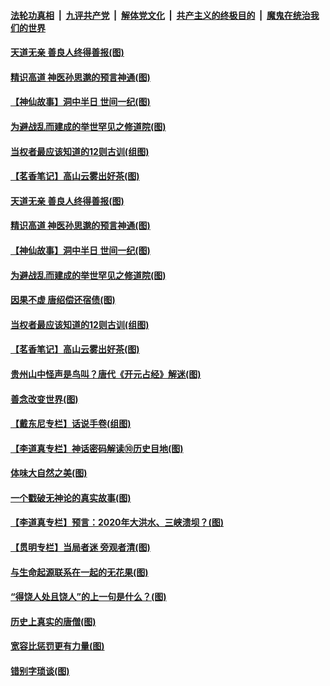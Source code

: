 ####  [法轮功真相](../../../../basic/blob/master/README.md?t=07071631) &nbsp;|&nbsp; [九评共产党](../../../../9ping.md/blob/master/README.md?t=07071631) &nbsp;|&nbsp; [解体党文化](../../../../jtdwh.md/blob/master/README.md?t=07071631)  &nbsp;|&nbsp; [共产主义的终极目的](../../../../gczydzjmd.md/blob/master/README.md?t=07071631) &nbsp;|&nbsp; [魔鬼在统治我们的世界](../../../../mgztzwmdsj.md/blob/master/README.md?t=07071631) 

#### [天道无亲 善良人终得善报(图)](../pages/p7/938657.md?t=07071631) 

#### [精识高道 神医孙思邈的预言神通(图)](../pages/p7/938855.md?t=07071631) 

#### [【神仙故事】洞中半日 世间一纪(图)](../pages/p7/938663.md?t=07071631) 

#### [为避战乱而建成的举世罕见之修道院(图)](../pages/p7/938715.md?t=07071631) 

#### [当权者最应该知道的12则古训(组图)](../pages/p7/938581.md?t=07071631) 

#### [【茗香笔记】高山云雾出好茶(图)](../pages/p7/938345.md?t=07071631) 

#### [天道无亲 善良人终得善报(图)](../pages/p7/938657.md?t=07071631) 

#### [精识高道 神医孙思邈的预言神通(图)](../pages/p7/938855.md?t=07071631) 

#### [【神仙故事】洞中半日 世间一纪(图)](../pages/p7/938663.md?t=07071631) 

#### [为避战乱而建成的举世罕见之修道院(图)](../pages/p7/938715.md?t=07071631) 

#### [因果不虚 唐绍偿还宿债(图)](../pages/p7/938656.md?t=07071631) 

#### [当权者最应该知道的12则古训(组图)](../pages/p7/938581.md?t=07071631) 

#### [【茗香笔记】高山云雾出好茶(图)](../pages/p7/938345.md?t=07071631) 

#### [贵州山中怪声是鸟叫？唐代《开元占经》解迷(图)](../pages/p7/938669.md?t=07071631) 

#### [善念改变世界(图)](../pages/p7/938282.md?t=07071631) 

#### [【戴东尼专栏】话说手卷(组图)](../pages/p7/936297.md?t=07071631) 

#### [【李道真专栏】神话密码解读⑩历史目地(图)](../pages/p7/938337.md?t=07071631) 

#### [体味大自然之美(图)](../pages/p7/938567.md?t=07071631) 

#### [一个戳破无神论的真实故事(图)](../pages/p7/938421.md?t=07071631) 

#### [【李道真专栏】预言：2020年大洪水、三峡溃坝？(图)](../pages/p7/938448.md?t=07071631) 

#### [【贯明专栏】当局者迷 旁观者清(图)](../pages/p7/938303.md?t=07071631) 

#### [与生命起源联系在一起的无花果(图)](../pages/p7/938342.md?t=07071631) 

#### [“得饶人处且饶人”的上一句是什么？(图)](../pages/p7/938333.md?t=07071631) 

#### [历史上真实的唐僧(图)](../pages/p7/938101.md?t=07071631) 

#### [宽容比惩罚更有力量(图)](../pages/p7/938280.md?t=07071631) 

#### [错别字琐谈(图)](../pages/p7/938316.md?t=07071631) 

